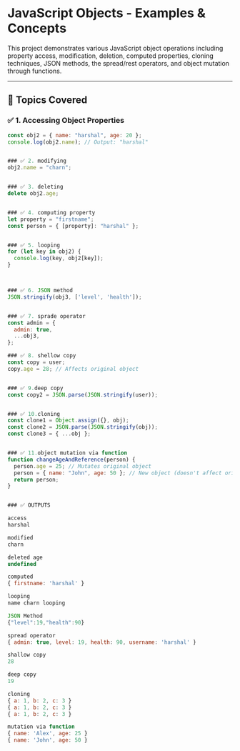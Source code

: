 # JavaScript Objects - Examples & Concepts

This project demonstrates various JavaScript object operations including property access, modification, deletion, computed properties, cloning techniques, JSON methods, the spread/rest operators, and object mutation through functions.

---

## 🧪 Topics Covered

### ✅ 1. Accessing Object Properties
```js
const obj2 = { name: "harshal", age: 20 };
console.log(obj2.name); // Output: "harshal"


### ✅ 2. modifying
obj2.name = "charn";


### ✅ 3. deleting
delete obj2.age;


### ✅ 4. computing property 
let property = "firstname";
const person = { [property]: "harshal" };


### ✅ 5. looping 
for (let key in obj2) {
  console.log(key, obj2[key]);
}



### ✅ 6. JSON method 
JSON.stringify(obj3, ['level', 'health']);


### ✅ 7. sprade operator 
const admin = {
  admin: true,
  ...obj3,
};

### ✅ 8. shellow copy
const copy = user;
copy.age = 28; // Affects original object


### ✅ 9.deep copy
const copy2 = JSON.parse(JSON.stringify(user));


### ✅ 10.cloning
const clone1 = Object.assign({}, obj);
const clone2 = JSON.parse(JSON.stringify(obj));
const clone3 = { ...obj };


### ✅ 11.object mutation via function
function changeAgeAndReference(person) {
  person.age = 25; // Mutates original object
  person = { name: "John", age: 50 }; // New object (doesn't affect original)
  return person;
}


### ✅ OUTPUTS

access
harshal

modified
charn

deleted age
undefined

computed
{ firstname: 'harshal' }

looping
name charn looping

JSON Method
{"level":19,"health":90}

spread operator
{ admin: true, level: 19, health: 90, username: 'harshal' }

shallow copy
28

deep copy
19

cloning
{ a: 1, b: 2, c: 3 }
{ a: 1, b: 2, c: 3 }
{ a: 1, b: 2, c: 3 }

mutation via function
{ name: 'Alex', age: 25 }
{ name: 'John', age: 50 }
